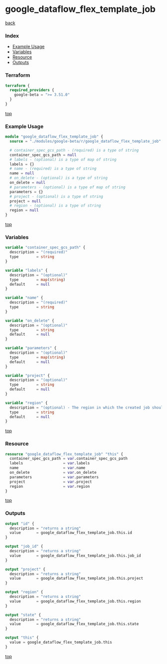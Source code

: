 # google_dataflow_flex_template_job

[back](../google-beta.md)

### Index

- [Example Usage](#example-usage)
- [Variables](#variables)
- [Resource](#resource)
- [Outputs](#outputs)

### Terraform

```terraform
terraform {
  required_providers {
    google-beta = ">= 3.51.0"
  }
}
```

[top](#index)

### Example Usage

```terraform
module "google_dataflow_flex_template_job" {
  source = "./modules/google-beta/r/google_dataflow_flex_template_job"

  # container_spec_gcs_path - (required) is a type of string
  container_spec_gcs_path = null
  # labels - (optional) is a type of map of string
  labels = {}
  # name - (required) is a type of string
  name = null
  # on_delete - (optional) is a type of string
  on_delete = null
  # parameters - (optional) is a type of map of string
  parameters = {}
  # project - (optional) is a type of string
  project = null
  # region - (optional) is a type of string
  region = null
}
```

[top](#index)

### Variables

```terraform
variable "container_spec_gcs_path" {
  description = "(required)"
  type        = string
}

variable "labels" {
  description = "(optional)"
  type        = map(string)
  default     = null
}

variable "name" {
  description = "(required)"
  type        = string
}

variable "on_delete" {
  description = "(optional)"
  type        = string
  default     = null
}

variable "parameters" {
  description = "(optional)"
  type        = map(string)
  default     = null
}

variable "project" {
  description = "(optional)"
  type        = string
  default     = null
}

variable "region" {
  description = "(optional) - The region in which the created job should run."
  type        = string
  default     = null
}
```

[top](#index)

### Resource

```terraform
resource "google_dataflow_flex_template_job" "this" {
  container_spec_gcs_path = var.container_spec_gcs_path
  labels                  = var.labels
  name                    = var.name
  on_delete               = var.on_delete
  parameters              = var.parameters
  project                 = var.project
  region                  = var.region
}
```

[top](#index)

### Outputs

```terraform
output "id" {
  description = "returns a string"
  value       = google_dataflow_flex_template_job.this.id
}

output "job_id" {
  description = "returns a string"
  value       = google_dataflow_flex_template_job.this.job_id
}

output "project" {
  description = "returns a string"
  value       = google_dataflow_flex_template_job.this.project
}

output "region" {
  description = "returns a string"
  value       = google_dataflow_flex_template_job.this.region
}

output "state" {
  description = "returns a string"
  value       = google_dataflow_flex_template_job.this.state
}

output "this" {
  value = google_dataflow_flex_template_job.this
}
```

[top](#index)